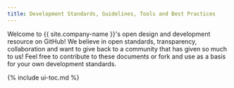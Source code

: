 ```yaml
---
title: Development Standards, Guidelines, Tools and Best Practices
---
```


Welcome to {{ site.company-name }}'s open design and development resource on GitHub! We believe in open standards, transparency, collaboration and want to give back to a community that has given so much to us! Feel free to contribute to these documents or fork and use as a basis for your own development standards.

{% include ui-toc.md %}
